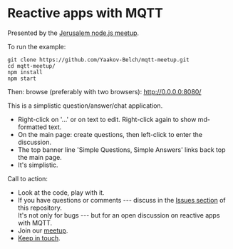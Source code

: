 # Reactive apps with MQTT

Presented by the [Jerusalem node.js meetup](http://www.meetup.com/Jerusalem-Node-js-Meetup/).

To run the example:

    git clone https://github.com/Yaakov-Belch/mqtt-meetup.git
    cd mqtt-meetup/
    npm install
    npm start

Then: browse (preferably with two browsers): http://0.0.0.0:8080/

This is a simplistic question/answer/chat application.  
* Right-click on '...' or on text to edit.  Right-click again to show md-formatted text.
* On the main page: create questions, then left-click to enter the discussion.
* The top banner line 'Simple Questions, Simple Answers' links back top the main page.
* It's simplistic.

Call to action:
* Look at the code, play with it.
* If you have questions or comments --- discuss in the 
  [Issues section](https://github.com/Yaakov-Belch/mqtt-meetup/issues) of this repository.  
  It's not only for bugs --- but for an open discussion on reactive apps with MQTT.
* Join our [meetup](http://www.meetup.com/Jerusalem-Node-js-Meetup/).
* [Keep in touch](http://yaakovnet.net/contact.html).
